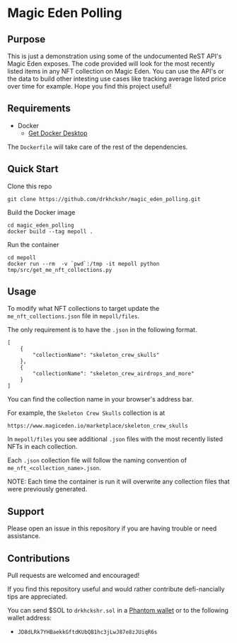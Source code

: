 # Magic Eden Polling

## Purpose

This is just a demonstration using some of the undocumented ReST API's Magic Eden exposes. The code provided will look for the most recently listed items in any NFT collection on Magic Eden. You can use the API's or the data to build other intesting use cases like tracking average listed price over time for example. Hope you find this project useful!

## Requirements

* Docker
  * [Get Docker Desktop](https://www.docker.com/products/docker-desktop)

The `Dockerfile` will take care of the rest of the dependencies.

## Quick Start

Clone this repo

```
git clone https://github.com/drkhckshr/magic_eden_polling.git
```

Build the Docker image

```
cd magic_eden_polling
docker build --tag mepoll .
```

Run the container

```
cd mepoll
docker run --rm  -v `pwd`:/tmp -it mepoll python tmp/src/get_me_nft_collections.py
```

## Usage

To modify what NFT collections to target update the `me_nft_collections.json` file in `mepoll/files`.

The only requirement is to have the `.json` in the following format.

```
[
    {
        "collectionName": "skeleton_crew_skulls"
    },
    {
        "collectionName": "skeleton_crew_airdrops_and_more"
    }
]
```

You can find the collection name in your browser's address bar. 

For example, the `Skeleton Crew Skulls` collection is at

```
https://www.magiceden.io/marketplace/skeleton_crew_skulls
```

In `mepoll/files` you see additional `.json` files with the most recently listed NFTs in each collection.

Each `.json` collection file will follow the naming convention of `me_nft_<collection_name>.json`.

NOTE: Each time the container is run it will overwrite any collection files that were previously generated.

## Support

Please open an issue in this repository if you are having trouble or need assistance.

## Contributions

Pull requests are welcomed and encouraged! 

If you find this repository useful and would rather contribute defi-nancially tips are appreciated.

You can send $SOL to `drkhckshr.sol` in a [Phantom wallet](https://phantom.app/) or to the following wallet address:
* `JD8dLRk7YHBaekkGftdKUbQB1hc3jLwJ87e8zJUiqR6s`
